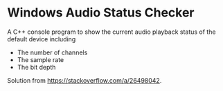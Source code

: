 # Windows Audio Status Checker

A C++ console program to show the current audio playback status of the default device including  
- The number of channels  
- The sample rate
- The bit depth

Solution from https://stackoverflow.com/a/26498042.

